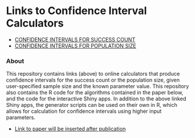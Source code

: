# Links to Confidence Interval Calculators 

* [CONFIDENCE INTERVALS FOR SUCCESS COUNT](https://mfschilling.shinyapps.io/HGCI-Success-Count/)
* [CONFIDENCE INTERVALS FOR POPULATION SIZE](https://mfschilling.shinyapps.io/HGCI-Population-Size/)

### About

This repository contains links (above) to online calculators that produce confidence intervals for the success count or the population size, given user-specified sample size and the known parameter value. This repository also contains the R code for the algorithms contained in the paper below, and the code for the interactive Shiny apps. In addition to the above linked Shiny apps, the generator scripts can be used on their own in R, which allows for calculation for confidence intervals using higher input parameters.

* [Link to paper will be inserted after publication](https://insert_link)


